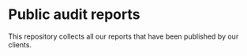 # Public audit reports
This repository collects all our reports that have been published by our clients.
